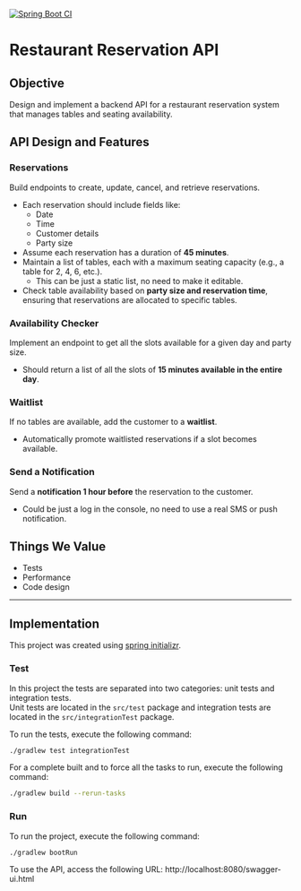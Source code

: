 [![Spring Boot CI](https://github.com/tetexxr/reservation-api/actions/workflows/pipeline.yml/badge.svg)](https://github.com/tetexxr/reservation-api/actions/workflows/pipeline.yml)

# Restaurant Reservation API

## Objective
Design and implement a backend API for a restaurant reservation system that manages tables and seating availability.

## API Design and Features

### Reservations
Build endpoints to create, update, cancel, and retrieve reservations.
- Each reservation should include fields like:
    - Date
    - Time
    - Customer details
    - Party size
- Assume each reservation has a duration of **45 minutes**.
- Maintain a list of tables, each with a maximum seating capacity (e.g., a table for 2, 4, 6, etc.).
    - This can be just a static list, no need to make it editable.
- Check table availability based on **party size and reservation time**, ensuring that reservations are allocated to specific tables.

### Availability Checker
Implement an endpoint to get all the slots available for a given day and party size.
- Should return a list of all the slots of **15 minutes available in the entire day**.

### Waitlist
If no tables are available, add the customer to a **waitlist**.
- Automatically promote waitlisted reservations if a slot becomes available.

### Send a Notification
Send a **notification 1 hour before** the reservation to the customer.
- Could be just a log in the console, no need to use a real SMS or push notification.

## Things We Value
- Tests
- Performance
- Code design

---

## Implementation

This project was created using [spring initializr](https://start.spring.io/).

### Test

In this project the tests are separated into two categories: unit tests and integration tests.  
Unit tests are located in the `src/test` package and integration tests are located in the `src/integrationTest` package.

To run the tests, execute the following command:
```bash
./gradlew test integrationTest
```

For a complete built and to force all the tasks to run, execute the following command:
```bash
./gradlew build --rerun-tasks
```

### Run

To run the project, execute the following command:
```bash
./gradlew bootRun
```

To use the API, access the following URL: http://localhost:8080/swagger-ui.html
